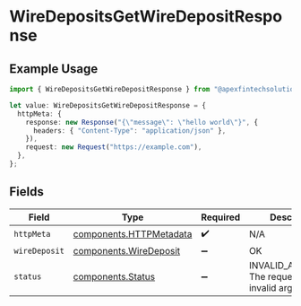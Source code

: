 # WireDepositsGetWireDepositResponse

## Example Usage

```typescript
import { WireDepositsGetWireDepositResponse } from "@apexfintechsolutions/ascend-sdk/models/operations";

let value: WireDepositsGetWireDepositResponse = {
  httpMeta: {
    response: new Response("{\"message\": \"hello world\"}", {
      headers: { "Content-Type": "application/json" },
    }),
    request: new Request("https://example.com"),
  },
};
```

## Fields

| Field                                                              | Type                                                               | Required                                                           | Description                                                        |
| ------------------------------------------------------------------ | ------------------------------------------------------------------ | ------------------------------------------------------------------ | ------------------------------------------------------------------ |
| `httpMeta`                                                         | [components.HTTPMetadata](../../models/components/httpmetadata.md) | :heavy_check_mark:                                                 | N/A                                                                |
| `wireDeposit`                                                      | [components.WireDeposit](../../models/components/wiredeposit.md)   | :heavy_minus_sign:                                                 | OK                                                                 |
| `status`                                                           | [components.Status](../../models/components/status.md)             | :heavy_minus_sign:                                                 | INVALID_ARGUMENT: The request has an invalid argument.             |